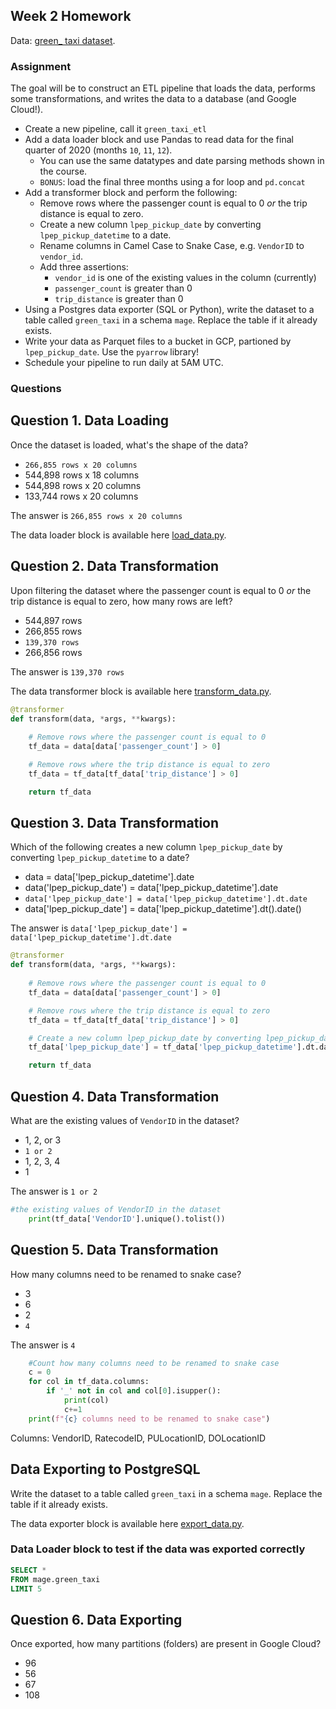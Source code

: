 ## Week 2 Homework

Data: [green_ taxi dataset](https://github.com/DataTalksClub/nyc-tlc-data/releases/download/green).

### Assignment

The goal will be to construct an ETL pipeline that loads the data, performs some transformations, and writes the data to a database (and Google Cloud!).

- Create a new pipeline, call it `green_taxi_etl`
- Add a data loader block and use Pandas to read data for the final quarter of 2020 (months `10`, `11`, `12`).
  - You can use the same datatypes and date parsing methods shown in the course.
  - `BONUS`: load the final three months using a for loop and `pd.concat`
- Add a transformer block and perform the following:
  - Remove rows where the passenger count is equal to 0 _or_ the trip distance is equal to zero.
  - Create a new column `lpep_pickup_date` by converting `lpep_pickup_datetime` to a date.
  - Rename columns in Camel Case to Snake Case, e.g. `VendorID` to `vendor_id`.
  - Add three assertions:
    - `vendor_id` is one of the existing values in the column (currently)
    - `passenger_count` is greater than 0
    - `trip_distance` is greater than 0
- Using a Postgres data exporter (SQL or Python), write the dataset to a table called `green_taxi` in a schema `mage`. Replace the table if it already exists.
- Write your data as Parquet files to a bucket in GCP, partioned by `lpep_pickup_date`. Use the `pyarrow` library!
- Schedule your pipeline to run daily at 5AM UTC.

### Questions

## Question 1. Data Loading

Once the dataset is loaded, what's the shape of the data?

* `266,855 rows x 20 columns`
* 544,898 rows x 18 columns
* 544,898 rows x 20 columns
* 133,744 rows x 20 columns

The answer is `266,855 rows x 20 columns`


The data loader block is available here [load_data.py](https://github.com/AfnanAbouElwafa/Data-Engineering-Zoomcamp/blob/main/2-workflow-orchestration/load_data.py).


## Question 2. Data Transformation

Upon filtering the dataset where the passenger count is equal to 0 _or_ the trip distance is equal to zero, how many rows are left?

* 544,897 rows
* 266,855 rows
* `139,370 rows`
* 266,856 rows

The answer is `139,370 rows`

The data transformer block is available here [transform_data.py](https://github.com/AfnanAbouElwafa/Data-Engineering-Zoomcamp/blob/main/2-workflow-orchestration/transform_data.py).

```python
@transformer
def transform(data, *args, **kwargs):
    
    # Remove rows where the passenger count is equal to 0
    tf_data = data[data['passenger_count'] > 0]

    # Remove rows where the trip distance is equal to zero
    tf_data = tf_data[tf_data['trip_distance'] > 0]

    return tf_data
```

## Question 3. Data Transformation

Which of the following creates a new column `lpep_pickup_date` by converting `lpep_pickup_datetime` to a date?

* data = data['lpep_pickup_datetime'].date
* data('lpep_pickup_date') = data['lpep_pickup_datetime'].date
* `data['lpep_pickup_date'] = data['lpep_pickup_datetime'].dt.date`
* data['lpep_pickup_date'] = data['lpep_pickup_datetime'].dt().date()

The answer is `data['lpep_pickup_date'] = data['lpep_pickup_datetime'].dt.date`

```python
@transformer
def transform(data, *args, **kwargs):
    
    # Remove rows where the passenger count is equal to 0
    tf_data = data[data['passenger_count'] > 0]

    # Remove rows where the trip distance is equal to zero
    tf_data = tf_data[tf_data['trip_distance'] > 0]

    # Create a new column lpep_pickup_date by converting lpep_pickup_datetime to a date.
    tf_data['lpep_pickup_date'] = tf_data['lpep_pickup_datetime'].dt.date

    return tf_data
```

## Question 4. Data Transformation

What are the existing values of `VendorID` in the dataset?

* 1, 2, or 3
* `1 or 2`
* 1, 2, 3, 4
* 1

The answer is `1 or 2`

```python
#the existing values of VendorID in the dataset
    print(tf_data['VendorID'].unique().tolist())
```

## Question 5. Data Transformation

How many columns need to be renamed to snake case?

* 3
* 6
* 2
* `4`

The answer is `4`

```python
    #Count how many columns need to be renamed to snake case
    c = 0
    for col in tf_data.columns:
        if '_' not in col and col[0].isupper():
            print(col)
            c+=1
    print(f"{c} columns need to be renamed to snake case")
```

Columns: VendorID, RatecodeID, PULocationID, DOLocationID

## Data Exporting to PostgreSQL

Write the dataset to a table called `green_taxi` in a schema `mage`. Replace the table if it already exists.

The data exporter block is available here [export_data.py](https://github.com/AfnanAbouElwafa/Data-Engineering-Zoomcamp/blob/main/2-workflow-orchestration/export_data.py).

### Data Loader block to test if the data was exported correctly 

```sql
SELECT *
FROM mage.green_taxi
LIMIT 5
```

## Question 6. Data Exporting

Once exported, how many partitions (folders) are present in Google Cloud?

* 96
* 56
* 67
* 108
